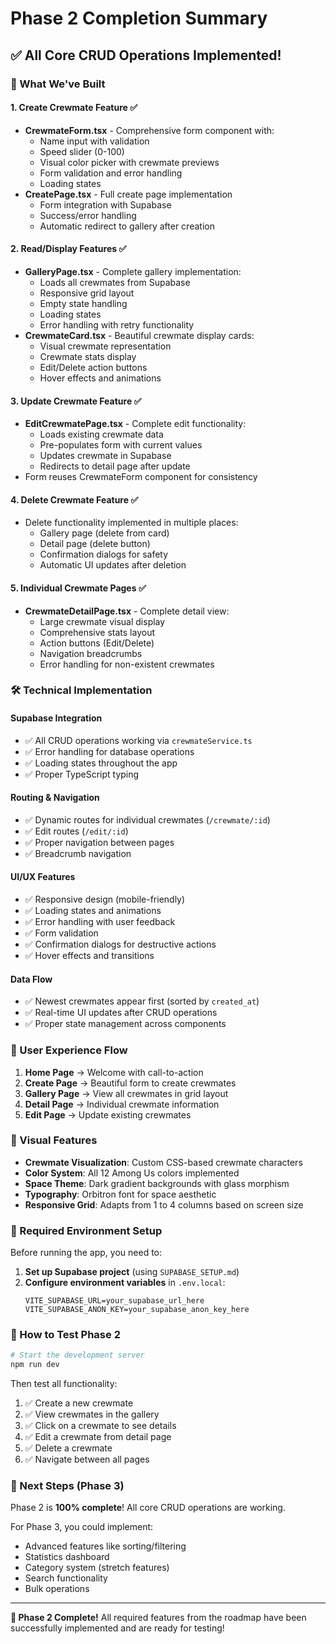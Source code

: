 # Phase 2 Completion Summary

## ✅ All Core CRUD Operations Implemented!

### 🎯 What We've Built

#### 1. **Create Crewmate Feature** ✅

- **CrewmateForm.tsx** - Comprehensive form component with:
  - Name input with validation
  - Speed slider (0-100)
  - Visual color picker with crewmate previews
  - Form validation and error handling
  - Loading states
- **CreatePage.tsx** - Full create page implementation
  - Form integration with Supabase
  - Success/error handling
  - Automatic redirect to gallery after creation

#### 2. **Read/Display Features** ✅

- **GalleryPage.tsx** - Complete gallery implementation:
  - Loads all crewmates from Supabase
  - Responsive grid layout
  - Empty state handling
  - Loading states
  - Error handling with retry functionality
- **CrewmateCard.tsx** - Beautiful crewmate display cards:
  - Visual crewmate representation
  - Crewmate stats display
  - Edit/Delete action buttons
  - Hover effects and animations

#### 3. **Update Crewmate Feature** ✅

- **EditCrewmatePage.tsx** - Complete edit functionality:
  - Loads existing crewmate data
  - Pre-populates form with current values
  - Updates crewmate in Supabase
  - Redirects to detail page after update
- Form reuses CrewmateForm component for consistency

#### 4. **Delete Crewmate Feature** ✅

- Delete functionality implemented in multiple places:
  - Gallery page (delete from card)
  - Detail page (delete button)
  - Confirmation dialogs for safety
  - Automatic UI updates after deletion

#### 5. **Individual Crewmate Pages** ✅

- **CrewmateDetailPage.tsx** - Complete detail view:
  - Large crewmate visual display
  - Comprehensive stats layout
  - Action buttons (Edit/Delete)
  - Navigation breadcrumbs
  - Error handling for non-existent crewmates

### 🛠 Technical Implementation

#### **Supabase Integration**

- ✅ All CRUD operations working via `crewmateService.ts`
- ✅ Error handling for database operations
- ✅ Loading states throughout the app
- ✅ Proper TypeScript typing

#### **Routing & Navigation**

- ✅ Dynamic routes for individual crewmates (`/crewmate/:id`)
- ✅ Edit routes (`/edit/:id`)
- ✅ Proper navigation between pages
- ✅ Breadcrumb navigation

#### **UI/UX Features**

- ✅ Responsive design (mobile-friendly)
- ✅ Loading states and animations
- ✅ Error handling with user feedback
- ✅ Form validation
- ✅ Confirmation dialogs for destructive actions
- ✅ Hover effects and transitions

#### **Data Flow**

- ✅ Newest crewmates appear first (sorted by `created_at`)
- ✅ Real-time UI updates after CRUD operations
- ✅ Proper state management across components

### 📱 User Experience Flow

1. **Home Page** → Welcome with call-to-action
2. **Create Page** → Beautiful form to create crewmates
3. **Gallery Page** → View all crewmates in grid layout
4. **Detail Page** → Individual crewmate information
5. **Edit Page** → Update existing crewmates

### 🎨 Visual Features

- **Crewmate Visualization**: Custom CSS-based crewmate characters
- **Color System**: All 12 Among Us colors implemented
- **Space Theme**: Dark gradient backgrounds with glass morphism
- **Typography**: Orbitron font for space aesthetic
- **Responsive Grid**: Adapts from 1 to 4 columns based on screen size

### 🔧 Required Environment Setup

Before running the app, you need to:

1. **Set up Supabase project** (using `SUPABASE_SETUP.md`)
2. **Configure environment variables** in `.env.local`:
   ```
   VITE_SUPABASE_URL=your_supabase_url_here
   VITE_SUPABASE_ANON_KEY=your_supabase_anon_key_here
   ```

### 🚀 How to Test Phase 2

```bash
# Start the development server
npm run dev
```

Then test all functionality:

1. ✅ Create a new crewmate
2. ✅ View crewmates in the gallery
3. ✅ Click on a crewmate to see details
4. ✅ Edit a crewmate from detail page
5. ✅ Delete a crewmate
6. ✅ Navigate between all pages

### 🎯 Next Steps (Phase 3)

Phase 2 is **100% complete**! All core CRUD operations are working.

For Phase 3, you could implement:

- Advanced features like sorting/filtering
- Statistics dashboard
- Category system (stretch features)
- Search functionality
- Bulk operations

---

**🎉 Phase 2 Complete!** All required features from the roadmap have been successfully implemented and are ready for testing!
